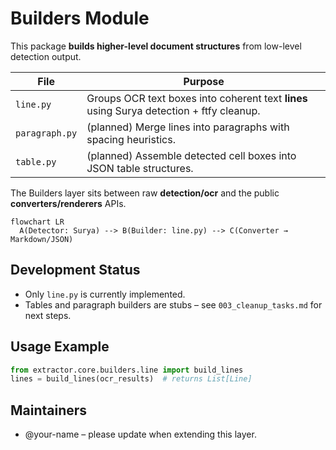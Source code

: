 # Builders Module

This package **builds higher-level document structures** from low-level detection output.

| File | Purpose |
|------|---------|
| `line.py` | Groups OCR text boxes into coherent text **lines** using Surya detection + ftfy cleanup. |
| `paragraph.py` | (planned) Merge lines into paragraphs with spacing heuristics. |
| `table.py` | (planned) Assemble detected cell boxes into JSON table structures. |

The Builders layer sits between raw **detection/ocr** and the public **converters/renderers** APIs.

```mermaid
flowchart LR
  A(Detector: Surya) --> B(Builder: line.py) --> C(Converter → Markdown/JSON)
```

## Development Status
* Only `line.py` is currently implemented.
* Tables and paragraph builders are stubs – see `003_cleanup_tasks.md` for next steps.

## Usage Example
```python
from extractor.core.builders.line import build_lines
lines = build_lines(ocr_results)  # returns List[Line]
```

## Maintainers
* @your-name – please update when extending this layer.
